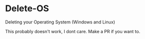 # Delete-OS
Deleting your Operating System (Windows and Linux)


This probably doesn't work, I dont care. Make a PR if you want to. 


